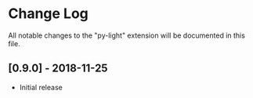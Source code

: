 # Change Log
All notable changes to the "py-light" extension will be documented in this file.

## [0.9.0] - 2018-11-25
- Initial release

